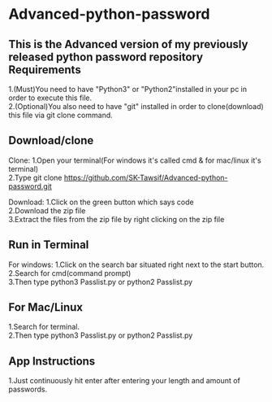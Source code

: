 # Advanced-python-password
This is the Advanced version of my previously released python password repository<br>
Requirements
-------------
1.(Must)You need to have "Python3" or "Python2"installed in your pc in order to execute this file.<br>
2.(Optional)You also need to have "git" installed in order to clone(download) this file via git clone command.

Download/clone
-------------
Clone:
1.Open your terminal(For windows it's called cmd & for mac/linux it's terminal)<br>
2.Type git clone https://github.com/SK-Tawsif/Advanced-python-password.git

Download:
1.Click on the green button which says code<br>
2.Download the zip file<br>
3.Extract the files from the zip file by right clicking on the zip file

Run in Terminal
----------------
For windows:
1.Click on the search bar situated right next to the start button.<br>
2.Search for cmd(command prompt)<br>
3.Then type python3 Passlist.py or python2 Passlist.py

For Mac/Linux
--------------
1.Search for terminal.<br>
2.Then type python3 Passlist.py or python2 Passlist.py

App Instructions
-----------------
1.Just continuously hit enter after entering your length and amount of passwords.

